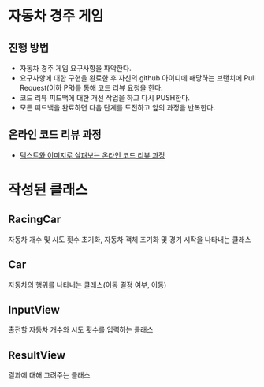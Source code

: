 # 자동차 경주 게임
## 진행 방법
* 자동차 경주 게임 요구사항을 파악한다.
* 요구사항에 대한 구현을 완료한 후 자신의 github 아이디에 해당하는 브랜치에 Pull Request(이하 PR)를 통해 코드 리뷰 요청을 한다.
* 코드 리뷰 피드백에 대한 개선 작업을 하고 다시 PUSH한다.
* 모든 피드백을 완료하면 다음 단계를 도전하고 앞의 과정을 반복한다.

## 온라인 코드 리뷰 과정
* [텍스트와 이미지로 살펴보는 온라인 코드 리뷰 과정](https://github.com/next-step/nextstep-docs/tree/master/codereview)



# 작성된 클래스 

## RacingCar
자동차 개수 및 시도 횟수 초기화, 자동차 객체 초기화 및 경기 시작을 나타내는 클래스

## Car
자동차의 행위를 나타내는 클래스(이동 결정 여부, 이동)

## InputView
출전할 자동차 개수와 시도 횟수를 입력하는 클래스


## ResultView
결과에 대해 그려주는 클래스
